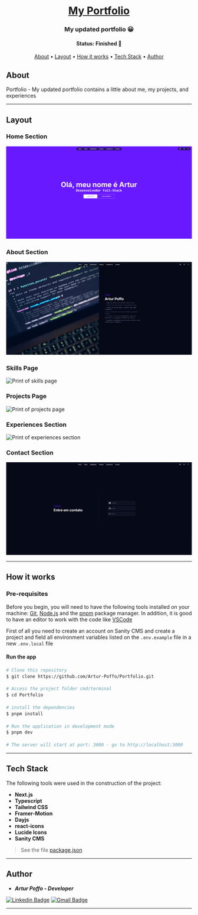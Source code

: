<h1 align="center">
  <a href="#">My Portfolio</a>
</h1>

<h3 align="center">
  My updated portfolio 😀
</h3>

<h4 align="center"> 
	 Status: Finished 🚀
</h4>

<p align="center">
 <a href="#about">About</a> •
 <a href="#layout">Layout</a> • 
 <a href="#how-it-works">How it works</a> • 
 <a href="#tech-stack">Tech Stack</a> • 
 <a href="#author">Author</a>
</p>

## About

Portfolio - My updated portfolio contains a little about me, my projects, and experiences

---

## Layout

### Home Section

<img src="https://github.com/Artur-Poffo/Portfolio/blob/main/public/README/Home.png?raw=true" alt="Print of Home section" />

### About Section

<img src="https://github.com/Artur-Poffo/Portfolio/blob/main/public/README/About.png?raw=true" alt="Print of About section" />

### Skills Page

<img src="https://github.com/Artur-Poffo/Portfolio/blob/main/public/README/Skills.png?raw=true" alt="Print of skills page" />

### Projects Page

<img src="https://github.com/Artur-Poffo/Portfolio/blob/main/public/README/Projects.png?raw=true" alt="Print of projects page" />

### Experiences Section

<img src="https://github.com/Artur-Poffo/Portfolio/blob/main/public/README/Experiences.png?raw=true" alt="Print of experiences section" />

### Contact Section

<img src="https://github.com/Artur-Poffo/Portfolio/blob/main/public/README/Contact.png?raw=true" alt="Print of contact section" />

---

## How it works

### Pre-requisites

Before you begin, you will need to have the following tools installed on your machine:
[Git](https://git-scm.com), [Node.js](https://nodejs.org/en/) and the [pnpm](https://pnpm.io) package manager.
In addition, it is good to have an editor to work with the code like [VSCode](https://code.visualstudio.com/)

First of all you need to create an account on Sanity CMS and create a project and field all environment variables listed on the `.env.example` file in a new `.env.local` file

#### Run the app

```bash
# Clone this repository
$ git clone https://github.com/Artur-Poffo/Portfolio.git

# Access the project folder cmd/terminal
$ cd Portfolio

# install the dependencies
$ pnpm install

# Run the application in development mode
$ pnpm dev

# The server will start at port: 3000 - go to http://localhost:3000
```

---

## Tech Stack

The following tools were used in the construction of the project:

- **Next.js**
- **Typescript**
- **Tailwind CSS**
- **Framer-Motion**
- **Dayjs**
- **react-icons**
- **Lucide Icons**
- **Sanity CMS**

> See the file [package.json](https://github.com/Artur-Poffo/Portfolio/blob/main/package.json)

---

## Author

- _**Artur Poffo - Developer**_

[![Linkedin Badge](https://img.shields.io/badge/-Artur-blue?style=flat-square&logo=Linkedin&logoColor=white&link=https://www.linkedin.com/in/arturpoffo/)](https://www.linkedin.com/in/arturpoffo/)
[![Gmail Badge](https://img.shields.io/badge/-arturpoffop@gmail.com-c14438?style=flat-square&logo=Gmail&logoColor=white&link=mailto:tgmarinho@gmail.com)](mailto:arturpoffop@gmail.com)

---
